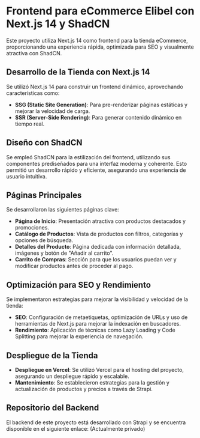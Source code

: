 # Frontend para eCommerce Elibel con Next.js 14 y ShadCN

Este proyecto utiliza Next.js 14 como frontend para la tienda eCommerce, proporcionando una experiencia rápida, optimizada para SEO y visualmente atractiva con ShadCN.

## Desarrollo de la Tienda con Next.js 14
Se utilizó Next.js 14 para construir un frontend dinámico, aprovechando características como:
- **SSG (Static Site Generation)**: Para pre-renderizar páginas estáticas y mejorar la velocidad de carga.
- **SSR (Server-Side Rendering)**: Para generar contenido dinámico en tiempo real.

## Diseño con ShadCN
Se empleó ShadCN para la estilización del frontend, utilizando sus componentes prediseñados para una interfaz moderna y coherente. Esto permitió un desarrollo rápido y eficiente, asegurando una experiencia de usuario intuitiva.

## Páginas Principales
Se desarrollaron las siguientes páginas clave:
- **Página de Inicio**: Presentación atractiva con productos destacados y promociones.
- **Catálogo de Productos**: Vista de productos con filtros, categorías y opciones de búsqueda.
- **Detalles del Producto**: Página dedicada con información detallada, imágenes y botón de "Añadir al carrito".
- **Carrito de Compras**: Sección para que los usuarios puedan ver y modificar productos antes de proceder al pago.

## Optimización para SEO y Rendimiento
Se implementaron estrategias para mejorar la visibilidad y velocidad de la tienda:
- **SEO**: Configuración de metaetiquetas, optimización de URLs y uso de herramientas de Next.js para mejorar la indexación en buscadores.
- **Rendimiento**: Aplicación de técnicas como Lazy Loading y Code Splitting para mejorar la experiencia de navegación.

## Despliegue de la Tienda
- **Despliegue en Vercel**: Se utilizó Vercel para el hosting del proyecto, asegurando un despliegue rápido y escalable.
- **Mantenimiento**: Se establecieron estrategias para la gestión y actualización de productos y precios a través de Strapi.

## Repositorio del Backend

El backend de este proyecto está desarrollado con Strapi y se encuentra disponible en el siguiente enlace:
(Actualmente privado)


